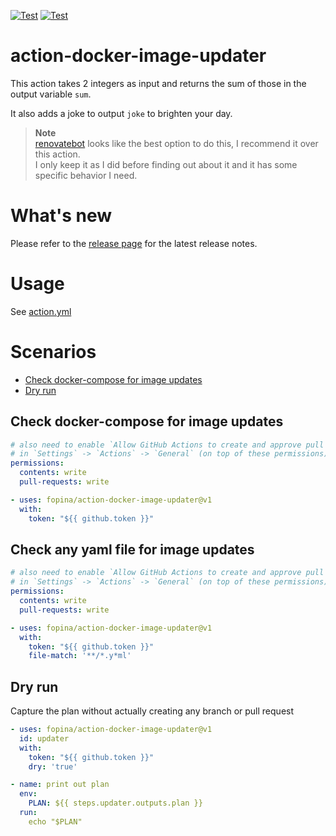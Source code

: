 [![Test](https://github.com/fopina/action-docker-image-updater/actions/workflows/test.yml/badge.svg)](https://github.com/fopina/action-docker-image-updater/actions/workflows/test.yml)
[![Test](https://github.com/fopina/action-docker-image-updater/actions/workflows/publish-image.yml/badge.svg)](https://github.com/fopina/action-docker-image-updater/actions/workflows/publish-image.yml)

# action-docker-image-updater

This action takes 2 integers as input and returns the sum of those in the output variable `sum`.

It also adds a joke to output `joke` to brighten your day.

> **Note**  
> [renovatebot](https://github.com/renovatebot/github-action) looks like the best option to do this, I recommend it over this action.  
> I only keep it as I did before finding out about it and it has some specific behavior I need.

# What's new

Please refer to the [release page](https://github.com/fopina/action-docker-image-updater/releases/latest) for the latest release notes.

# Usage

See [action.yml](action.yml)

# Scenarios

- [Check docker-compose for image updates](#check-docker-compose-for-image-updates)
- [Dry run](#dry-run)

## Check docker-compose for image updates

```yaml
# also need to enable `Allow GitHub Actions to create and approve pull requests`
# in `Settings` -> `Actions` -> `General` (on top of these permissions)
permissions:
  contents: write
  pull-requests: write

- uses: fopina/action-docker-image-updater@v1
  with:
    token: "${{ github.token }}"
```

## Check any yaml file for image updates

```yaml
# also need to enable `Allow GitHub Actions to create and approve pull requests`
# in `Settings` -> `Actions` -> `General` (on top of these permissions)
permissions:
  contents: write
  pull-requests: write

- uses: fopina/action-docker-image-updater@v1
  with:
    token: "${{ github.token }}"
    file-match: '**/*.y*ml'
```

## Dry run

Capture the plan without actually creating any branch or pull request

```yaml
- uses: fopina/action-docker-image-updater@v1
  id: updater
  with:
    token: "${{ github.token }}"
    dry: 'true'

- name: print out plan
  env:
    PLAN: ${{ steps.updater.outputs.plan }}
  run:
    echo "$PLAN"
```
